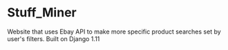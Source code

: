 # Stuff_Miner
Website that uses Ebay API to make more specific product searches set by user's filters. Built on Django 1.11
